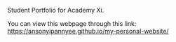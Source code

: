Student Portfolio for Academy Xi.

You can view this webpage through this link: https://ansonyipannyee.github.io/my-personal-website/